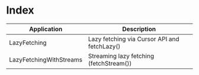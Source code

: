 # Index

| Application              | Description
| -------------------------|-----------------------------------------------|
| LazyFetching             | Lazy fetching via Cursor API and fetchLazy()  | 
| LazyFetchingWithStreams  | Streaming lazy fetching (fetchStream())       |